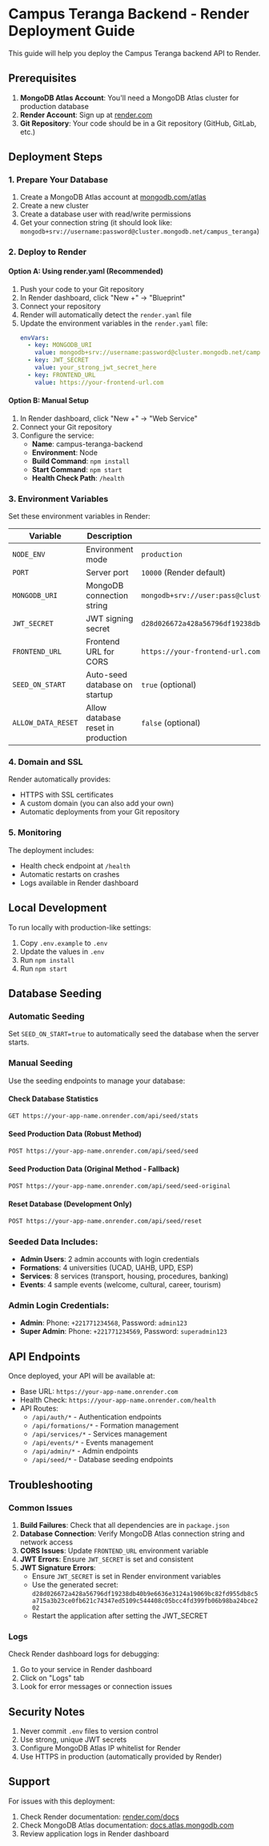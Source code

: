 # Campus Teranga Backend - Render Deployment Guide

This guide will help you deploy the Campus Teranga backend API to Render.

## Prerequisites

1. **MongoDB Atlas Account**: You'll need a MongoDB Atlas cluster for production database
2. **Render Account**: Sign up at [render.com](https://render.com)
3. **Git Repository**: Your code should be in a Git repository (GitHub, GitLab, etc.)

## Deployment Steps

### 1. Prepare Your Database

1. Create a MongoDB Atlas account at [mongodb.com/atlas](https://mongodb.com/atlas)
2. Create a new cluster
3. Create a database user with read/write permissions
4. Get your connection string (it should look like: `mongodb+srv://username:password@cluster.mongodb.net/campus_teranga`)

### 2. Deploy to Render

#### Option A: Using render.yaml (Recommended)
1. Push your code to your Git repository
2. In Render dashboard, click "New +" → "Blueprint"
3. Connect your repository
4. Render will automatically detect the `render.yaml` file
5. Update the environment variables in the `render.yaml` file:
   ```yaml
   envVars:
     - key: MONGODB_URI
       value: mongodb+srv://username:password@cluster.mongodb.net/campus_teranga
     - key: JWT_SECRET
       value: your_strong_jwt_secret_here
     - key: FRONTEND_URL
       value: https://your-frontend-url.com
   ```

#### Option B: Manual Setup
1. In Render dashboard, click "New +" → "Web Service"
2. Connect your Git repository
3. Configure the service:
   - **Name**: campus-teranga-backend
   - **Environment**: Node
   - **Build Command**: `npm install`
   - **Start Command**: `npm start`
   - **Health Check Path**: `/health`

### 3. Environment Variables

Set these environment variables in Render:

| Variable | Description | Example |
|----------|-------------|---------|
| `NODE_ENV` | Environment mode | `production` |
| `PORT` | Server port | `10000` (Render default) |
| `MONGODB_URI` | MongoDB connection string | `mongodb+srv://user:pass@cluster.mongodb.net/campus_teranga` |
| `JWT_SECRET` | JWT signing secret | `d28d026672a428a56796df19238db40b9e6636e3124a19069bc82fd955db8c5a715a3b23ce0fb621c74347ed5109c544408c05bcc4fd399fb06b98ba24bce202` |
| `FRONTEND_URL` | Frontend URL for CORS | `https://your-frontend-url.com` |
| `SEED_ON_START` | Auto-seed database on startup | `true` (optional) |
| `ALLOW_DATA_RESET` | Allow database reset in production | `false` (optional) |

### 4. Domain and SSL

Render automatically provides:
- HTTPS with SSL certificates
- A custom domain (you can also add your own)
- Automatic deployments from your Git repository

### 5. Monitoring

The deployment includes:
- Health check endpoint at `/health`
- Automatic restarts on crashes
- Logs available in Render dashboard

## Local Development

To run locally with production-like settings:

1. Copy `.env.example` to `.env`
2. Update the values in `.env`
3. Run `npm install`
4. Run `npm start`

## Database Seeding

### Automatic Seeding
Set `SEED_ON_START=true` to automatically seed the database when the server starts.

### Manual Seeding
Use the seeding endpoints to manage your database:

#### Check Database Statistics
```bash
GET https://your-app-name.onrender.com/api/seed/stats
```

#### Seed Production Data (Robust Method)
```bash
POST https://your-app-name.onrender.com/api/seed/seed
```

#### Seed Production Data (Original Method - Fallback)
```bash
POST https://your-app-name.onrender.com/api/seed/seed-original
```

#### Reset Database (Development Only)
```bash
POST https://your-app-name.onrender.com/api/seed/reset
```

### Seeded Data Includes:
- **Admin Users**: 2 admin accounts with login credentials
- **Formations**: 4 universities (UCAD, UAHB, UPD, ESP)
- **Services**: 8 services (transport, housing, procedures, banking)
- **Events**: 4 sample events (welcome, cultural, career, tourism)

### Admin Login Credentials:
- **Admin**: Phone: `+221771234568`, Password: `admin123`
- **Super Admin**: Phone: `+221771234569`, Password: `superadmin123`

## API Endpoints

Once deployed, your API will be available at:
- Base URL: `https://your-app-name.onrender.com`
- Health Check: `https://your-app-name.onrender.com/health`
- API Routes:
  - `/api/auth/*` - Authentication endpoints
  - `/api/formations/*` - Formation management
  - `/api/services/*` - Services management
  - `/api/events/*` - Events management
  - `/api/admin/*` - Admin endpoints
  - `/api/seed/*` - Database seeding endpoints

## Troubleshooting

### Common Issues

1. **Build Failures**: Check that all dependencies are in `package.json`
2. **Database Connection**: Verify MongoDB Atlas connection string and network access
3. **CORS Issues**: Update `FRONTEND_URL` environment variable
4. **JWT Errors**: Ensure `JWT_SECRET` is set and consistent
5. **JWT Signature Errors**: 
   - Ensure `JWT_SECRET` is set in Render environment variables
   - Use the generated secret: `d28d026672a428a56796df19238db40b9e6636e3124a19069bc82fd955db8c5a715a3b23ce0fb621c74347ed5109c544408c05bcc4fd399fb06b98ba24bce202`
   - Restart the application after setting the JWT_SECRET

### Logs

Check Render dashboard logs for debugging:
1. Go to your service in Render dashboard
2. Click on "Logs" tab
3. Look for error messages or connection issues

## Security Notes

1. Never commit `.env` files to version control
2. Use strong, unique JWT secrets
3. Configure MongoDB Atlas IP whitelist for Render
4. Use HTTPS in production (automatically provided by Render)

## Support

For issues with this deployment:
1. Check Render documentation: [render.com/docs](https://render.com/docs)
2. Check MongoDB Atlas documentation: [docs.atlas.mongodb.com](https://docs.atlas.mongodb.com)
3. Review application logs in Render dashboard

